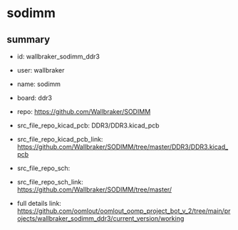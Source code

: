 # sodimm
 
## summary 
* id: wallbraker_sodimm_ddr3
* user: wallbraker
* name: sodimm
* board: ddr3
* repo: https://github.com/Wallbraker/SODIMM
* src_file_repo_kicad_pcb: DDR3/DDR3.kicad_pcb
* src_file_repo_kicad_pcb_link: https://github.com/Wallbraker/SODIMM/tree/master/DDR3/DDR3.kicad_pcb


* src_file_repo_sch: 
* src_file_repo_sch_link: https://github.com/Wallbraker/SODIMM/tree/master/
* full details link: https://github.com/oomlout/oomlout_oomp_project_bot_v_2/tree/main/projects/wallbraker_sodimm_ddr3/current_version/working  







